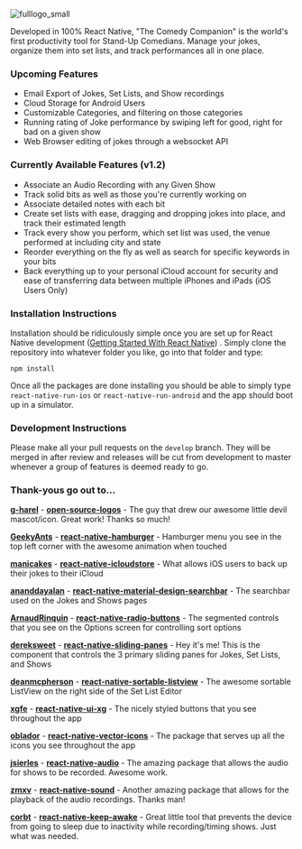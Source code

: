 ![fulllogo_small](https://cloud.githubusercontent.com/assets/955108/26615904/c215fc70-4587-11e7-9329-23cecb5d83be.png)

Developed in 100% React Native, "The Comedy Companion" is the world's first productivity tool for Stand-Up Comedians. Manage your jokes, organize them into set lists, and track performances all in one place.

### Upcoming Features

- Email Export of Jokes, Set Lists, and Show recordings
- Cloud Storage for Android Users
- Customizable Categories, and filtering on those categories
- Running rating of Joke performance by swiping left for good, right for bad on a given show
- Web Browser editing of jokes through a websocket API

### Currently Available Features (v1.2)

- Associate an Audio Recording with any Given Show
- Track solid bits as well as those you're currently working on
- Associate detailed notes with each bit
- Create set lists with ease, dragging and dropping jokes into place, and track their estimated length
- Track every show you perform, which set list was used, the venue performed at including city and state
- Reorder everything on the fly as well as search for specific keywords in your bits
- Back everything up to your personal iCloud account for security and ease of transferring data between multiple iPhones and iPads (iOS Users Only)

### Installation Instructions

Installation should be ridiculously simple once you are set up for React Native development ([Getting Started With React Native](https://facebook.github.io/react-native/docs/getting-started.html)) . Simply clone the repository into whatever folder you like, go into that folder and type:

```
npm install
```

Once all the packages are done installing you should be able to simply type `react-native-run-ios` or `react-native-run-android` and the app should boot up in a simulator.

### Development Instructions

Please make all your pull requests on the `develop` branch. They will be merged in after review and releases will be cut from development to master whenever a group of features is deemed ready to go.

### Thank-yous go out to...

[**g-harel**](https://github.com/g-harel) - [**open-source-logos**](https://github.com/g-harel/open-source-logos) - The guy that drew our awesome little devil mascot/icon. Great work! Thanks so much!

[**GeekyAnts**](https://github.com/GeekyAnts) - [**react-native-hamburger**](https://github.com/GeekyAnts/react-native-hamburger) - Hamburger menu you see in the top left corner with the awesome animation when touched

[**manicakes**](https://github.com/manicakes) - [**react-native-icloudstore**](https://github.com/manicakes/react-native-icloudstore) - What allows iOS users to back up their jokes to their iCloud

[**ananddayalan**](https://github.com/ananddayalan) - [**react-native-material-design-searchbar**](https://github.com/ananddayalan/react-native-material-design-searchbar) - The searchbar used on the Jokes and Shows pages

[**ArnaudRinquin**](https://github.com/ArnaudRinquin) - [**react-native-radio-buttons**](https://github.com/ArnaudRinquin/react-native-radio-buttons) - The segmented controls that you see on the Options screen for controlling sort options

[**dereksweet**](https://github.com/dereksweet) - [**react-native-sliding-panes**](https://github.com/dereksweet/react-native-sliding-panes) - Hey it's me! This is the component that controls the 3 primary sliding panes for Jokes, Set Lists, and Shows

[**deanmcpherson**](https://github.com/deanmcpherson) - [**react-native-sortable-listview**](https://github.com/deanmcpherson/react-native-sortable-listview) - The awesome sortable ListView on the right side of the Set List Editor

[**xgfe**](https://github.com/xgfe) - [**react-native-ui-xg**](https://github.com/xgfe/react-native-ui-xg) - The nicely styled buttons that you see throughout the app

[**oblador**](https://github.com/oblador) - [**react-native-vector-icons**](https://github.com/oblador/react-native-vector-icons) - The package that serves up all the icons you see throughout the app

[**jsierles**](https://github.com/jsierles) - [**react-native-audio**](https://github.com/jsierles/react-native-audio) - The amazing package that allows the audio for shows to be recorded. Awesome work. 

[**zmxv**](https://github.com/zmxv) - [**react-native-sound**](https://github.com/zmxv/react-native-sound) - Another amazing package that allows for the playback of the audio recordings. Thanks man!

[**corbt**](https://github.com/corbt) - [**react-native-keep-awake**](https://github.com/corbt/react-native-keep-awake) - Great little tool that prevents the device from going to sleep due to inactivity while recording/timing shows. Just what was needed. 
